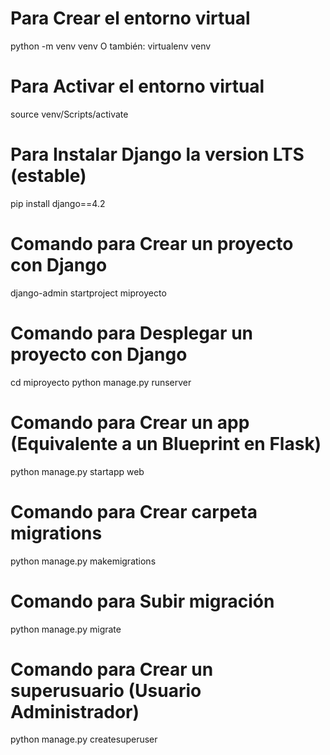 # Para Crear el entorno virtual
python -m venv venv
O también:
virtualenv venv

# Para Activar el entorno virtual
source venv/Scripts/activate

# Para Instalar Django la version LTS (estable)
pip install django==4.2

# Comando para Crear un proyecto con Django
django-admin startproject miproyecto

# Comando para Desplegar un proyecto con Django
cd miproyecto
python manage.py runserver

# Comando para Crear un app (Equivalente a un Blueprint en Flask)
python manage.py startapp web

# Comando para Crear carpeta migrations
python manage.py makemigrations

# Comando para Subir migración
python manage.py migrate

# Comando para Crear un superusuario (Usuario Administrador)
python manage.py createsuperuser